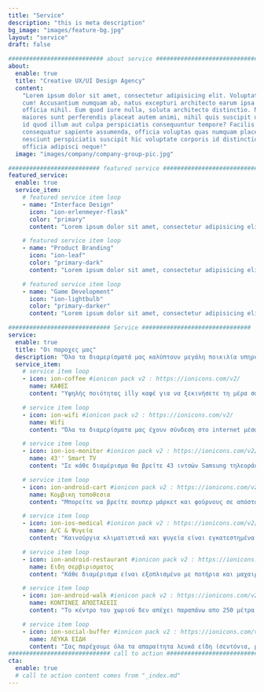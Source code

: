 ```yaml
---
title: "Service"
description: "this is meta description"
bg_image: "images/feature-bg.jpg"
layout: "service"
draft: false

########################### about service #############################
about:
  enable: true
  title: "Creative UX/UI Design Agency"
  content:
    "Lorem ipsum dolor sit amet, consectetur adipisicing elit. Voluptate soluta corporis odit, optio
    cum! Accusantium numquam ab, natus excepturi architecto earum ipsa aliquam, illum, omnis rerum, eveniet
    officia nihil. Eum quod iure nulla, soluta architecto distinctio. Nesciunt odio ullam expedita, neque fugit
    maiores sunt perferendis placeat autem animi, nihil quis suscipit quibusdam ut reiciendis doloribus natus nemo
    id quod illum aut culpa perspiciatis consequuntur tempore? Facilis nam vitae iure quisquam eius harum
    consequatur sapiente assumenda, officia voluptas quas numquam placeat, alias molestias nisi laudantium
    nesciunt perspiciatis suscipit hic voluptate corporis id distinctio earum. Dolor reprehenderit fuga dolore
    officia adipisci neque!"
  image: "images/company/company-group-pic.jpg"

########################## featured service ############################
featured_service:
  enable: true
  service_item:
    # featured service item loop
    - name: "Interface Design"
      icon: "ion-erlenmeyer-flask"
      color: "primary"
      content: "Lorem ipsum dolor sit amet, consectetur adipisicing elit. Saepe enim impedit repudiandae omnis est temporibus."

    # featured service item loop
    - name: "Product Branding"
      icon: "ion-leaf"
      color: "primary-dark"
      content: "Lorem ipsum dolor sit amet, consectetur adipisicing elit. Saepe enim impedit repudiandae omnis est temporibus."

    # featured service item loop
    - name: "Game Development"
      icon: "ion-lightbulb"
      color: "primary-darker"
      content: "Lorem ipsum dolor sit amet, consectetur adipisicing elit. Saepe enim impedit repudiandae omnis est temporibus."

############################# Service ###############################
service:
  enable: true
  title: "Οι παροχες μας"
  description: "Όλα τα διαμερίσματά μας καλύπτουν μεγάλη ποικιλία υπηρεσιών για να διασφαλίσουν ευχάριστες διακοπές <br/> καθώς ταυτόχρονα σας παρέχουμε ότι χρειάζεστε για να νιώσετε σαν το σπίτι σας."
  service_item:
    # service item loop
    - icon: ion-coffee #ionicon pack v2 : https://ionicons.com/v2/
      name: ΚΑΦΕΣ
      content: "Υψηλής ποιότητας illy καφέ για να ξεκινήσετε τη μέρα σας με χαμόγελο"

    # service item loop
    - icon: ion-wifi #ionicon pack v2 : https://ionicons.com/v2/
      name: Wifi
      content: "Όλα τα διαμερίσματα μας έχουν σύνδεση στο internet μέσω WiFi"

    # service item loop
    - icon: ion-ios-monitor #ionicon pack v2 : https://ionicons.com/v2/
      name: 43'' Smart TV
      content: "Σε κάθε διαμέρισμα θα βρείτε 43 ιντσών Samsung τηλεοράσεις για να καλύψουν και τους πιο απαιτητικούς σινεφίλ επισκέπτες μας"

    # service item loop
    - icon: ion-android-cart #ionicon pack v2 : https://ionicons.com/v2/
      name: Κομβικη τοποθεσια
      content: "Μπορείτε να βρείτε σουπερ μάρκετ και φούρνους σε απόσταση λιγότερη των 50 μέτρων απο το συγκρότημά μας για τις καθημερινές σας ανάγκες"

    # service item loop
    - icon: ion-ios-medical #ionicon pack v2 : https://ionicons.com/v2/
      name: A/C & Ψυγεία
      content: "Καινούργια κλιματιστικά και ψυγεία είναι εγκατεστημένα σε κάθε διαμέρισμα"

    # service item loop
    - icon: ion-android-restaurant #ionicon pack v2 : https://ionicons.com/v2/
      name: Ειδη σερβιρισματος
      content: "Κάθε διαμέρισμα είναι εξοπλισμένο με ποτήρια και μαχαιροπίρουνα"

    # service item loop
    - icon: ion-android-walk #ionicon pack v2 : https://ionicons.com/v2/
      name: ΚΟΝΤΙΝΕΣ ΑΠΟΣΤΑΣΕΙΣ
      content: "Το κέντρο του χωριού δεν απέχει παραπάνω απο 250 μέτρα όπως και δεκάδες παραλίες σε λιγότερο απο 1 χιλιόμετρο απόσταση"

    # service item loop
    - icon: ion-social-buffer #ionicon pack v2 : https://ionicons.com/v2/
      name: ΛΕΥΚΑ ΕΙΔΗ
      content: "Σας παρέχουμε όλα τα απαραίτητα λευκά είδη (σεντόνια, μαξιλαροθήκες και πετσέτες) φρεσκοπλυμμένα για κάθε καλεσμένο "
############################# call to action #################################
cta:
  enable: true
  # call to action content comes from "_index.md"
---
```

